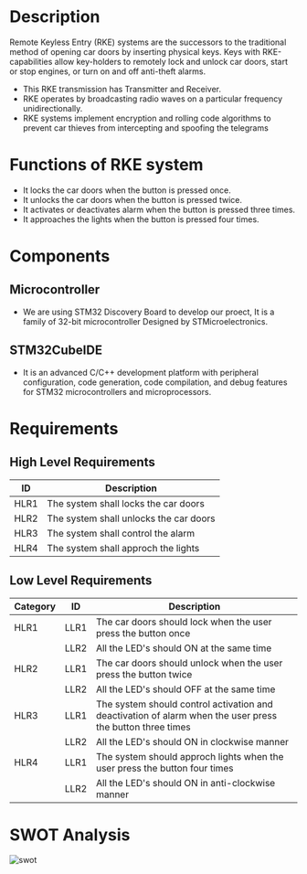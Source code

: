 # Description
Remote Keyless Entry (RKE) systems are the successors to the traditional method of opening car doors by inserting physical keys. Keys with RKE-capabilities allow key-holders to remotely lock and unlock car doors, start or stop engines, or turn on and off anti-theft alarms.
* This RKE transmission has Transmitter and Receiver.
* RKE operates by broadcasting radio waves on a particular frequency unidirectionally. 
* RKE systems implement encryption and rolling code algorithms to prevent car thieves from intercepting and spoofing the telegrams

# Functions of RKE system
* It locks the car doors when the button is pressed once.
* It unlocks the car doors when the button is pressed twice.
* It activates or deactivates alarm when the button is pressed three times.
* It approaches the lights when the button is pressed four times.

# Components
## Microcontroller 
- We are using STM32 Discovery Board to develop our proect, It is a family of 32-bit microcontroller Designed by STMicroelectronics.
## STM32CubeIDE
- It is an advanced C/C++ development platform with peripheral configuration, code generation, code compilation, and debug features for STM32 microcontrollers and microprocessors.

# Requirements
## High Level Requirements
| ID | Description |
|-----|------------|
| HLR1 | The system shall locks the car doors |
| HLR2 | The system shall unlocks the car doors |
| HLR3 | The system shall control the alarm |
| HLR4 | The system shall approch the lights |

## Low Level Requirements
| Category | ID | Description |
|----------|----|--------------|
| HLR1 | LLR1 | The car doors should lock when the user press the button once|
|     |  LLR2 | All the LED's should ON at the same time |
| HLR2 | LLR1 | The car doors should unlock when the user press the button twice|
|     |  LLR2 | All the LED's should OFF at the same time |
| HLR3 | LLR1 | The system should control activation and deactivation of alarm when the user press the button three times|
|     |  LLR2 | All the LED's should ON in clockwise manner |
| HLR4 | LLR1 | The system should approch lights when the user press the button four times|
|     |  LLR2 | All the LED's should ON in anti-clockwise manner|

# SWOT Analysis
![swot](https://user-images.githubusercontent.com/47153476/157834202-808aac63-9bf8-4516-9dbf-be780dc00499.PNG)
